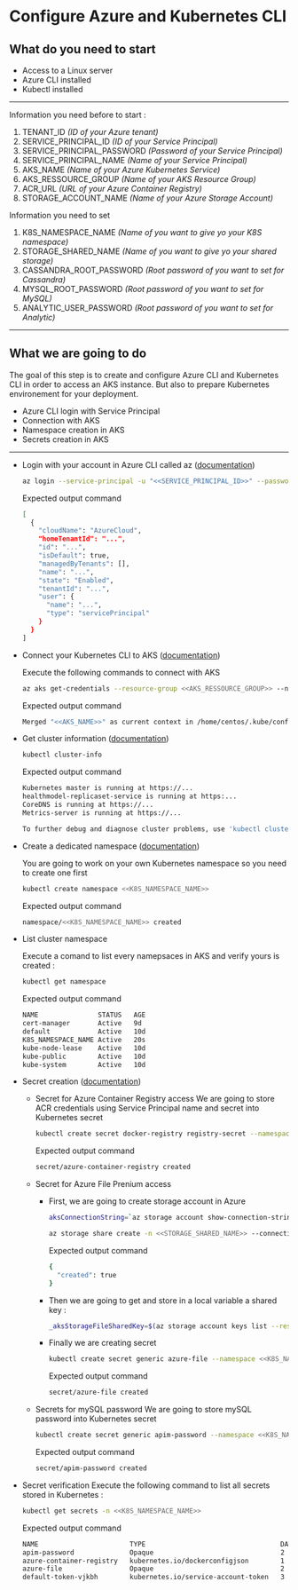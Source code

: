 # Configure Azure and Kubernetes CLI

## What do you need to start
- Access to a Linux server
- Azure CLI installed
- Kubectl installed

*********************

Information you need before to start : 
1. TENANT_ID                    *(ID of your Azure tenant)*
2. SERVICE_PRINCIPAL_ID         *(ID of your Service Principal)*
3. SERVICE_PRINCIPAL_PASSWORD   *(Password of your Service Principal)*
5. SERVICE_PRINCIPAL_NAME       *(Name of your Service Principal)*
6. AKS_NAME                     *(Name of your Azure Kubernetes Service)*
7. AKS_RESSOURCE_GROUP          *(Name of your AKS Resource Group)*
8. ACR_URL                      *(URL of your Azure Container Registry)*
9. STORAGE_ACCOUNT_NAME         *(Name of your Azure Storage Account)*


Information you need to set
1. K8S_NAMESPACE_NAME           *(Name of you want to give yo your K8S namespace)*
2. STORAGE_SHARED_NAME          *(Name of you want to give yo your shared storage)*
3. CASSANDRA_ROOT_PASSWORD      *(Root password of you want to set for Cassandra)*
4. MYSQL_ROOT_PASSWORD          *(Root password of you want to set for MySQL)*
5. ANALYTIC_USER_PASSWORD       *(Root password of you want to set for Analytic)*

*********************

## What we are going to do
The goal of this step is to create and configure Azure CLI and Kubernetes CLI in order to access an AKS instance. But also to prepare Kubernetes environement for your deployment.

- Azure CLI login with Service Principal
- Connection with AKS
- Namespace creation in AKS
- Secrets creation in AKS

*********************

- Login with your account in Azure CLI called az ([documentation](https://docs.microsoft.com/fr-fr/cli/azure/create-an-azure-service-principal-azure-cli))
    ``` Bash
    az login --service-principal -u "<<SERVICE_PRINCIPAL_ID>>" --password "<<SERVICE_PRINCIPAL_PASSWORD>>" --tenant "<<TENANT_ID>>"
    ```
    
    Expected output command
    ``` Bash
    [
      {
        "cloudName": "AzureCloud",
        "homeTenantId": "...",
        "id": "...",
        "isDefault": true,
        "managedByTenants": [],
        "name": "...",
        "state": "Enabled",
        "tenantId": "...",
        "user": {
          "name": "...",
          "type": "servicePrincipal"
        }
      }
    ]
    ```
- Connect your Kubernetes CLI to AKS ([documentation](https://docs.microsoft.com/en-us/cli/azure/aks?view=azure-cli-latest#az_aks_get_credentials))

    Execute the following commands to connect with AKS

    ``` Bash
    az aks get-credentials --resource-group <<AKS_RESSOURCE_GROUP>> --name <<AKS_NAME>>
    ```
    Expected output command
    ``` Bash
    Merged "<<AKS_NAME>>" as current context in /home/centos/.kube/config
    ```

- Get cluster information ([documentation](https://kubernetes.io/docs/reference/kubectl/cheatsheet/))
    ``` Bash
    kubectl cluster-info
    ```
    Expected output command
    ``` Bash
    Kubernetes master is running at https://...
    healthmodel-replicaset-service is running at https:...
    CoreDNS is running at https://...
    Metrics-server is running at https://...
    
    To further debug and diagnose cluster problems, use 'kubectl cluster-info dump'.
    ```

- Create a dedicated namespace ([documentation](https://kubernetes.io/fr/docs/concepts/overview/working-with-objects/namespaces/))

    You are going to work on your own Kubernetes namespace so you need to create one first
    ``` Bash
    kubectl create namespace <<K8S_NAMESPACE_NAME>>
    ```
    Expected output command
    ``` Bash
    namespace/<<K8S_NAMESPACE_NAME>> created
    ```

- List cluster namespace 

    Execute a comand to list every namepsaces in AKS and verify yours is created :
    ``` Bash
    kubectl get namespace
    ```
    Expected output command
    ``` Bash
    NAME               STATUS   AGE
    cert-manager       Active   9d
    default            Active   10d
    K8S_NAMESPACE_NAME Active   20s
    kube-node-lease    Active   10d
    kube-public        Active   10d
    kube-system        Active   10d
    ```

- Secret creation ([documentation](https://kubernetes.io/fr/docs/concepts/configuration/secret/))

    - Secret for Azure Container Registry access
        We are going to store ACR credentials using Service Principal name and secret into Kubernetes secret 
        ``` Bash
        kubectl create secret docker-registry registry-secret --namespace <<K8S_NAMESPACE_NAME>> --docker-server <<ACR_URL>> --docker-username "<<SERVICE_PRINCIPAL_NAME>>" --docker-password "<<SERVICE_PRINCIPAL_PASSWORD>>"
        ```
        Expected output command
        ``` Bash
        secret/azure-container-registry created
        ```

    - Secret for Azure File Prenium access
        - First, we are going to create storage account in Azure
            ``` Bash
            aksConnectionString=`az storage account show-connection-string -n <<STORAGE_ACCOUNT_NAME>> -g <<AKS_RESSOURCE_GROUP>> -o tsv`
    
            az storage share create -n <<STORAGE_SHARED_NAME>> --connection-string $aksConnectionString --quota 100
            ```
            Expected output command
            ``` Bash
            {
              "created": true
            }
            ```

        - Then we are going to get and store in a local variable a shared key :
            ``` Bash
            _aksStorageFileSharedKey=$(az storage account keys list --resource-group <<AKS_RESSOURCE_GROUP>> --account-name <<STORAGE_ACCOUNT_NAME>> --query "[0].value" -o tsv)
            ```
        
        - Finally we are creating secret
            ``` Bash
            kubectl create secret generic azure-file --namespace <<K8S_NAMESPACE_NAME>> --from-literal=azurestorageaccountname=<<STORAGE_ACCOUNT_NAME>> --from-literal=azurestorageaccountkey=$_aksStorageFileSharedKey
            ```
            Expected output command
            ``` Bash
            secret/azure-file created
            ```

    - Secrets for mySQL password
        We are going to store mySQL password into Kubernetes secret 
        ``` Bash
        kubectl create secret generic apim-password --namespace <<K8S_NAMESPACE_NAME>> --from-literal=dbmysqlanalytics=<<ANALYTIC_USER_PASSWORD>> --from-literal=dbmysqlroot=<<MYSQL_ROOT_PASSWORD>> --from-literal=dbcass=<<CASSANDRA_ROOT_PASSWORD>>
        ```
    
        Expected output command
        ``` Bash
        secret/apim-password created
        ```

- Secret verification
    Execute the following command to list all secrets stored in Kubernetes :
    ``` Bash
    kubectl get secrets -n <<K8S_NAMESPACE_NAME>>
    ```

    Expected output command
    ``` Bash
    NAME                       TYPE                                  DATA
    apim-password              Opaque                                2   
    azure-container-registry   kubernetes.io/dockerconfigjson        1   
    azure-file                 Opaque                                2   
    default-token-vjkbh        kubernetes.io/service-account-token   3  
    ```